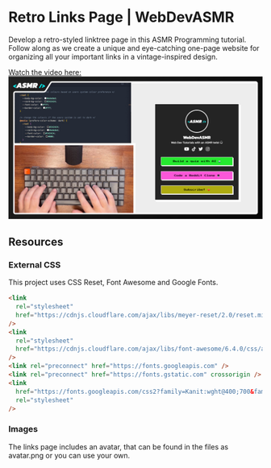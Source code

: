 # Retro Links Page | WebDevASMR

Develop a retro-styled linktree page in this ASMR Programming tutorial.
Follow along as we create a unique and eye-catching one-page website for organizing all your important links in a vintage-inspired design.

[Watch the video here:](https://youtu.be/gdjbLRKnc1A?sub_confirmation=1)
[![YouTube](./thumbnail.jpg)](https://youtu.be/gdjbLRKnc1A?sub_confirmation=1)

## Resources

### External CSS

This project uses CSS Reset, Font Awesome and Google Fonts.

```html
<link
  rel="stylesheet"
  href="https://cdnjs.cloudflare.com/ajax/libs/meyer-reset/2.0/reset.min.css"
/>
<link
  rel="stylesheet"
  href="https://cdnjs.cloudflare.com/ajax/libs/font-awesome/6.4.0/css/all.min.css"
/>
<link rel="preconnect" href="https://fonts.googleapis.com" />
<link rel="preconnect" href="https://fonts.gstatic.com" crossorigin />
<link
  href="https://fonts.googleapis.com/css2?family=Kanit:wght@400;700&family=Press+Start+2P&display=swap"
  rel="stylesheet"
/>
```

### Images

The links page includes an avatar, that can be found in the files as avatar.png or you can use your own.
